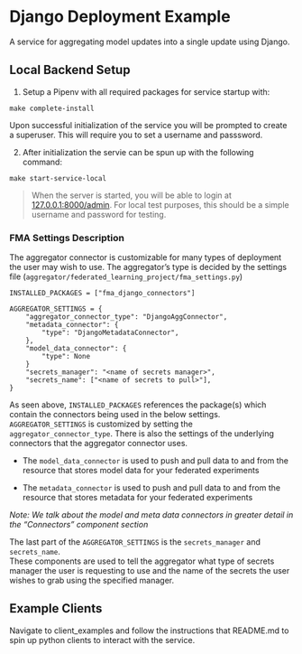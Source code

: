 # Django Deployment Example
A service for aggregating model updates into a single update using Django.

## Local Backend Setup

1. Setup a Pipenv with all required packages for service startup with:
```console
make complete-install
```
Upon successful initialization of the service you will be prompted to create a superuser. This will require you to set a 
username and passsword.

2. After initialization the servie can be spun up with the following command:
```console
make start-service-local
```
> When the server is started, you will be able to login at
[127.0.0.1:8000/admin](http://127.0.0.1:8000/admin/).
> For local test purposes, this should be a simple username and password for testing.


### FMA Settings Description
The aggregator connector is customizable for many types of deployment the user may wish to use.
The aggregator’s type is decided by the settings file (`aggregator/federated_learning_project/fma_settings.py`)
```
INSTALLED_PACKAGES = ["fma_django_connectors"]

AGGREGATOR_SETTINGS = {
    "aggregator_connector_type": "DjangoAggConnector",
    "metadata_connector": {
        "type": "DjangoMetadataConnector",
    },
    "model_data_connector": {
        "type": None
    }
    "secrets_manager": "<name of secrets manager>",
    "secrets_name": ["<name of secrets to pull>"],
}
```
As seen above, `INSTALLED_PACKAGES` references the package(s) which contain the connectors being used in the below settings.
`AGGREGATOR_SETTINGS` is customized by setting the `aggregator_connector_type`.
There is also the settings of the underlying connectors that the aggregator connector uses.

* The `model_data_connector` is used to push and pull data to and from the resource that stores model data for your federated experiments

* The `metadata_connector` is used to push and pull data to and from the resource that stores metadata for your federated experiments

*Note: We talk about the model and meta data connectors in greater detail in the “Connectors” component section*

The last part of the `AGGREGATOR_SETTINGS` is the `secrets_manager` and `secrets_name`. <br>
These components are used to tell the aggregator what type of secrets manager the user
is requesting to use and the name of the secrets the user wishes to grab using the
specified manager.


## Example Clients
Navigate to client_examples and follow the instructions that README.md to spin up
python clients to interact with the service.

